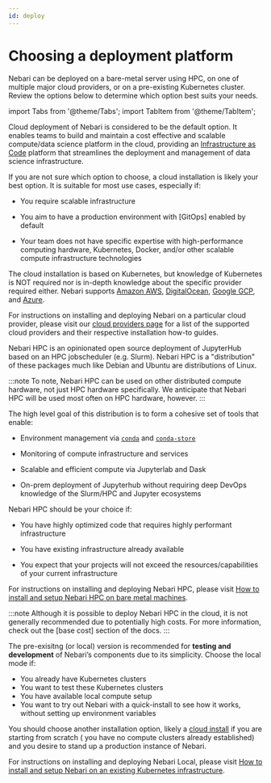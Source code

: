 ```yaml
---
id: deploy
---
```


# Choosing a deployment platform


Nebari can be deployed on a bare-metal server using HPC, on one of multiple major cloud providers, or on a pre-existing Kubernetes cluster. Review the options below to determine which option best suits your needs.

import Tabs from '@theme/Tabs';
import TabItem from '@theme/TabItem';

<Tabs>
  <TabItem value="cloud" label="Cloud" default>

Cloud deployment of Nebari is considered to be the default option. It enables teams to build and maintain a cost effective and scalable compute/data science platform in the cloud, providing an [Infrastructure as Code](https://en.wikipedia.org/wiki/Infrastructure_as_code) platform that streamlines the deployment and management of data science infrastructure.

If you are not sure which option to choose, a cloud installation is likely your best option. It is suitable for most use cases, especially if:

- You require scalable infrastructure

- You aim to have a production environment with [GitOps] enabled by default

- Your team does not have specific expertise with high-performance computing hardware, Kubernetes, Docker, and/or other scalable compute infrastructure technologies

The cloud installation is based on Kubernetes, but knowledge of Kubernetes is NOT required nor is in-depth knowledge about the specific provider required either. Nebari supports [Amazon AWS](/how-tos/nebari-aws.md), [DigitalOcean](/how-tos/nebari-do.md), [Google GCP](/how-tos/nebari-gcp.md), and [Azure](/how-tos/nebari-azure.md).


For instructions on installing and deploying Nebari on a particular cloud provider, please visit our [cloud providers page](/started/cloud-providers) for a list of the supported cloud providers and their respective installation how-to guides.

</TabItem>
<TabItem value="hpc" label="HPC">

Nebari HPC is an opinionated open source deployment of JupyterHub based on an HPC jobscheduler (e.g. Slurm). Nebari HPC is a "distribution" of these packages much like Debian and Ubuntu are distributions of Linux.

:::note
To note, Nebari HPC can be used on other distributed compute hardware, not just HPC hardware specifically. We anticipate that Nebari HPC will be used most often on HPC hardware, however.
:::

The high level goal of this distribution is to form a cohesive set of tools that enable:

- Environment management via [`conda`](https://docs.conda.io/en/latest/) and [`conda-store`](https://conda-store.readthedocs.io/en/latest/)

- Monitoring of compute infrastructure and services

- Scalable and efficient compute via Jupyterlab and Dask

- On-prem deployment of Jupyterhub without requiring deep DevOps knowledge of the Slurm/HPC and Jupyter ecosystems

Nebari HPC should be your choice if:

- You have highly optimized code that requires highly performant infrastructure

- You have existing infrastructure already available

- You expect that your projects will not exceed the resources/capabilities of your current infrastructure

For instructions on installing and deploying Nebari HPC, please visit [How to install and setup Nebari HPC on bare metal machines](/how-tos/nebari-hpc).

:::note
Although it is possible to deploy Nebari HPC in the cloud, it is not generally recommended due to potentially high costs. For more information, check out the [base cost] section of the docs.
:::


</TabItem>
<TabItem value="local" label="Pre-existing">

The pre-exisitng (or local) version is recommended for **testing and development** of Nebari’s components due to its simplicity. Choose the local mode if:

- You already have Kubernetes clusters
- You want to test these Kubernetes clusters
- You have available local compute setup
- You want to try out Nebari with a quick-install to see how it works, without setting up environment variables

You should choose another installation option, likely a [cloud install](/started/cloud-providers) if you are starting from scratch ( you have no compute clusters already established) and you desire to stand up a production instance of Nebari.

For instructions on installing and deploying Nebari Local, please visit [How to install and setup Nebari on an existing Kubernetes infrastructure](/how-tos/nebari-local).

</TabItem>
</Tabs>

